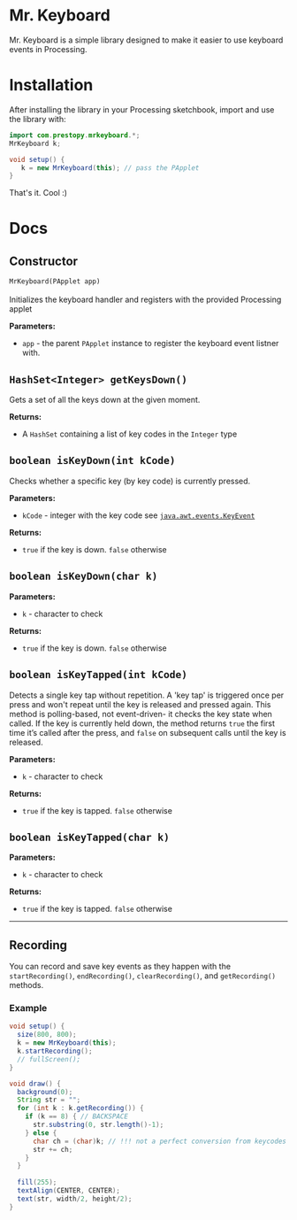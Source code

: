 # Mr. Keyboard
Mr. Keyboard is a simple library designed to make it easier to use keyboard events in Processing.

# Installation

After installing the library in your Processing sketchbook, import and use the library with:
```java
import com.prestopy.mrkeyboard.*;
MrKeyboard k;

void setup() {
   k = new MrKeyboard(this); // pass the PApplet
}
```
That's it. Cool :)


# Docs
## Constructor
`MrKeyboard(PApplet app)`<br /><br />
Initializes the keyboard handler and registers with the provided Processing applet

**Parameters:**
- `app` - the parent `PApplet` instance to register the keyboard event listner with.

## `HashSet<Integer> getKeysDown()`
Gets a set of all the keys down at the given moment.

**Returns:**
- A `HashSet` containing a list of key codes in the `Integer` type

## `boolean isKeyDown(int kCode)`
Checks whether a specific key (by key code) is currently pressed.

**Parameters:**
- `kCode` - integer with the key code see [`java.awt.events.KeyEvent`](https://docs.oracle.com/javase/8/docs/api/java/awt/event/KeyEvent.html)

**Returns:**
- `true` if the key is down. `false` otherwise

## `boolean isKeyDown(char k)`

**Parameters:**
- `k` - character to check

**Returns:**
- `true` if the key is down. `false` otherwise

## `boolean isKeyTapped(int kCode)`
Detects a single key tap without repetition. A 'key tap' is triggered once per press and won't repeat until the key is released and pressed again. This method is polling-based, not event-driven- it checks the key state when called. If the key is currently held down, the method returns `true` the first time it’s called after the press, and `false` on subsequent calls until the key is released.

**Parameters:**
- `k` - character to check

**Returns:**
- `true` if the key is tapped. `false` otherwise

## `boolean isKeyTapped(char k)`

**Parameters:**
- `k` - character to check

**Returns:**
- `true` if the key is tapped. `false` otherwise

---
## Recording
You can record and save key events as they happen with the `startRecording()`, `endRecording()`, `clearRecording()`, and `getRecording()` methods.
### Example
```java
void setup() {
  size(800, 800);
  k = new MrKeyboard(this);
  k.startRecording();
  // fullScreen();
}

void draw() {
  background(0);
  String str = "";
  for (int k : k.getRecording()) {
    if (k == 8) { // BACKSPACE
      str.substring(0, str.length()-1);
    } else {
      char ch = (char)k; // !!! not a perfect conversion from keycodes to characters
      str += ch;
    }
  }
  
  fill(255);
  textAlign(CENTER, CENTER);
  text(str, width/2, height/2);
}
```
